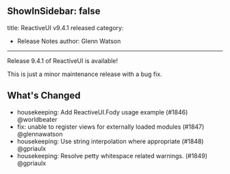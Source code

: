 ShowInSidebar: false
---
title: ReactiveUI v9.4.1 released
category: 
  - Release Notes
author: Glenn Watson
---

Release 9.4.1 of ReactiveUI is available!

This is just a minor maintenance release with a bug fix.

## What's Changed

* housekeeping: Add ReactiveUI.Fody usage example (#1846) @worldbeater
* fix: unable to register views for externally loaded modules (#1847) @glennawatson
* housekeeping: Use string interpolation where appropriate (#1848) @gpriaulx
* housekeeping: Resolve petty whitespace related warnings. (#1849) @gpriaulx
